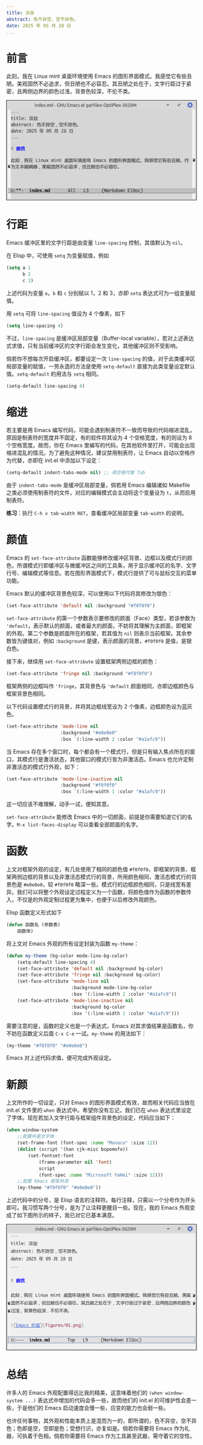 ```yaml
---
title: 淡妆
abstract: 色不异空，空不异色。
date: 2025 年 05 月 28 日
...
```


# 前言

此刻，我在 Linux mint 桌面环境使用 Emacs 的图形界面模式。我感觉它有些丑陋。美观固然不必追求，但丑陋也不必容忍。其丑陋之处在于，文字行距过于紧密，且两侧边界的颜色过浅，背景色较深，不伦不类。

![Emacs 外观](figures/01.png)

# 行距

Emacs 缓冲区里的文字行距是由变量 `line-spacing` 控制，其值默认为 `nil`。

在 Elisp 中，可使用 `setq` 为变量赋值，例如

```lisp
(setq a 1
      b 2
	  c 3)
```

上述代码为变量 `a`，`b` 和 `c` 分别赋以 1，2 和 3，亦即 `setq` 表达式可为一组变量赋值。

用 `setq` 可将 `line-spacing` 值设为 4 个像素，如下

```lisp
(setq line-spacing 4)
```

不过，`line-spacing` 是缓冲区局部变量（Buffer-local variable），若对上述表达式求值，只有当前缓冲区的文字行距会发生变化，其他缓冲区则不受影响。

倘若你不想每次开启缓冲区，都要设定一次 `line-spacing` 的值，对于此类缓冲区局部变量的赋值，一劳永逸的方法是使用 `setq-default` 直接为此类变量设定默认值。`setq-default` 的用法与 `setq` 相同。

```lisp
(setq-default line-spacing 4)
```

# 缩进

若主要是用 Emacs 编写代码，可能会遇到制表符不一致而导致的代码缩进混乱，原因是制表符的宽度并不固定，有的软件将其设为 4 个空格宽度，有的则设为 8 个空格宽度。故而，你在 Emacs 里编写的代码，在其他软件里打开，可能会出现缩进混乱的情况。为了避免这种情况，建议禁用制表符，让 Emacs 自动以空格作为代替，亦即在 init.el 中添加以下设定：

```lisp
(setq-default indent-tabs-mode nil) ;; 用空格代替 Tab
```

由于 `indent-tabs-mode` 是缓冲区局部变量，倘若用 Emacs 编辑诸如 Makefile 之类必须使用制表符的文件，对应的编辑模式会主动将这个变量设为 `t`，从而启用制表符。

**练习**：执行 `C-h v tab-width RET`，查看缓冲区局部变量 `tab-width` 的说明。

# 颜值

Emacs 的 `set-face-attribute` 函数能够修改缓冲区背景、边框以及模式行的颜色，所谓模式行即缓冲区与微缓冲区之间的工具条，用于显示缓冲区的名字、文字行号、编辑模式等信息。若在图形界面模式下，模式行提供了可与鼠标交互的菜单功能。

Emacs 默认的缓冲区背景色较深，可以使用以下代码将其修改为银色：

```lisp
(set-face-attribute 'default nil :background "#f0f0f0")
```

`set-face-attribute` 的第一个参数表示要修改的颜面（Face）类型，若该参数为 `'default`，表示默认的颜面，或者最大的颜面，不妨将其理解为主颜面，即框架的外观。第二个参数是颜面所在的框架，若其值为 `nil` 则表示当前框架。其余参数皆为键值对，例如 `:background` 是键，表示颜面的背景，`#f0f0f0` 是值，是银白色。

接下来，继续用 `set-face-attribute` 设置框架两侧边框的颜色：

```lisp
(set-face-attribute 'fringe nil :background "#f0f0f0")
```

框架两侧的边框叫作 `'fringe`，其背景色与 `'default` 颜面相同，亦即边框颜色与框架背景色相同。

以下代码设置模式行的背景，并将其边框线宽设为 2 个像素，边框颜色设为蓝灰色。

```lisp
(set-face-attribute 'mode-line nil
                    :background "#e0e0e0"
                    :box `(:line-width 2 :color "#a1afc9"))
```

当 Emacs 存在多个窗口时，每个都会有一个模式行，但是只有输入焦点所在的窗口，其模式行是激活状态，其他窗口的模式行皆为非激活态。Emacs 也允许定制非激活态的模式行外观，如下：

```lisp
(set-face-attribute 'mode-line-inactive nil
                    :background "#f0f0f0"
                    :box `(:line-width 1 :color "#a1afc9"))
```

这一切应该不难理解，动手一试，便知其意。

`set-face-attribute` 能修改 Emacs 中的一切颜面，前提是你需要知道它们的名字。`M-x list-faces-display` 可以查看全部颜面的名字。

# 函数

上文对框架外观的设定，有几处使用了相同的颜色值 `#f0f0f0`，即框架的背景、框架两侧边框的背景以及非激活态模式行的背景，所用颜色相同，激活态模式行的背景色是 `#e0e0e0`，较 `#f0f0f0` 略深一些。模式行的边框颜色相同，只是线宽有差异。我们可以将整个外观设定过程定义为一个函数，将颜色值作为函数的参数传入，不仅是的外观定制过程更为集中，也便于以后修改外观颜色。

Elisp 函数定义形式如下

```lisp
(defun 函数名 (参数表)
    函数体)
```

将上文对 Emacs 外观的所有设定封装为函数 `my-theme`：

```lisp
(defun my-theme (bg-color mode-line-bg-color)
    (setq-default line-spacing 4)
    (set-face-attribute 'default nil :background bg-color)
	(set-face-attribute 'fringe nil :background bg-color)
	(set-face-attribute 'mode-line nil
                        :background mode-line-bg-color
                        :box '(:line-width 2 :color "#a1afc9"))
	(set-face-attribute 'mode-line-inactive nil
                        :background bg-color
                        :box '(:line-width 1 :color "#a1afc9")))
```

需要注意的是，函数的定义也是一个表达式，Emacs 对其求值结果是函数名，你不妨在函数定义后面 `C-x C-e` 一试。`my-theme` 的用法如下：

```lisp
(my-theme "#f0f0f0" "#e0e0e0")
```

Emacs 对上述代码求值，便可完成外观设定。

# 新颜

上文所作的一切设定，只对 Emacs 的图形界面模式有效，故而相关代码应当放在 init.el 文件里的 `when` 表达式中。希望你没有忘记，我们已在 `when` 表达式里设定了字体。现在若加入文字行距与框架组件背景色的设定，代码应当如下：

```lisp
(when window-system
    ;;配置中英文字体
    (set-frame-font (font-spec :name "Monaco" :size 12))
    (dolist (script '(han cjk-misc bopomofo))
        (set-fontset-font 
            (frame-parameter nil 'font) 
            script
            (font-spec :name "Microsoft YaHei" :size 12)))
    ;;配置 Emacs 框架外观
    (my-theme "#f0f0f0" "#e0e0e0"))
```

上述代码中的分号，是 Elisp 语言的注释符。每行注释，只需以一个分号作为开头即可。我习惯写两个分号，是为了让注释更醒目一些。现在，我的 Emacs 外观变成了如下图所示的样子，我已对它已基本满意。

![换了新颜](figures/02.png)

# 总结

许多人的 Emacs 外观配置得远比我的精美，这意味着他们的 `(when window-system ...)` 表达式中增加的代码会多一些，故而他们的 init.el 的可维护性会差一些，于是他们的 Emacs 启动速度会慢一些，应变的能力也会弱一些。

也许任何事物，其外观和性能本质上是混而为一的，即所谓的，色不异空，空不异色；色即是空，空即是色；受想行识，亦复如是。倘若你需要将 Emacs 作为礼器，可执着于色相。倘若你需要将 Emacs 作为工具甚至武器，需守着它的空性。
